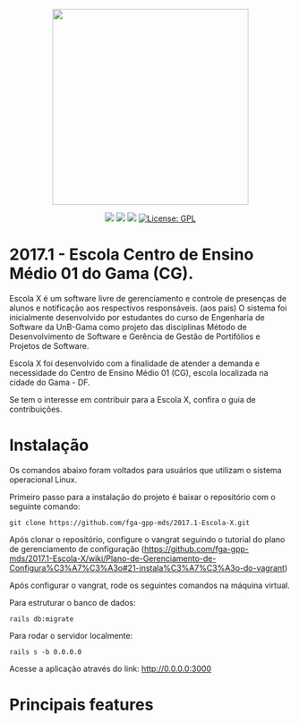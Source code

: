 <p align="center"><img src="https://raw.githubusercontent.com/wiki/fga-gpp-mds/2017.1-Escola-X/images/Logo_Escola_X.jpg" width="350px"></p>

<p align="center">
  <a href="https://codeclimate.com/github/fga-gpp-mds/2017.1-Escola-X"><img src="https://codeclimate.com/github/fga-gpp-mds/2017.1-Escola-X/badges/gpa.svg"></a>
  <a href="https://travis-ci.org/fga-gpp-mds/2017.1-Escola-X/"><img src="https://api.travis-ci.org/fga-gpp-mds/2017.1-Escola-X.svg?branch=master"></a>
  <a href="https://coveralls.io/github/fga-gpp-mds/2017.1-Escola-X"><img src="https://coveralls.io/repos/github/fga-gpp-mds/2017.1-Escola-X/badge.svg"></a>
  <a href="https://www.gnu.org/licenses/gpl-3.0.en.html"><img src="https://img.shields.io/aur/license/yaourt.svg" alt="License: GPL"></a>  
</p>


# 2017.1 - Escola Centro de Ensino Médio 01 do Gama (CG).

Escola X é um software livre de gerenciamento e controle de presenças de alunos e notificação aos respectivos responsáveis. (aos pais) O sistema foi inicialmente desenvolvido por estudantes do curso de Engenharia de Software da UnB-Gama como projeto das disciplinas Método de Desenvolvimento de Software e Gerência de Gestão de Portifólios e Projetos de Software.

Escola X foi desenvolvido com a finalidade de atender a demanda e necessidade do Centro de Ensino Médio 01 (CG), escola localizada na cidade do Gama - DF.

Se tem o interesse em contribuir para a Escola X, confira o guia de contribuições.


# Instalação

Os comandos abaixo foram voltados para usuários que utilizam o sistema operacional Linux.

Primeiro passo para a instalação do projeto é baixar o repositório com o seguinte comando:

```git clone https://github.com/fga-gpp-mds/2017.1-Escola-X.git```

Após clonar o repositório, configure o vangrat seguindo o tutorial do plano de gerenciamento de configuração (https://github.com/fga-gpp-mds/2017.1-Escola-X/wiki/Plano-de-Gerenciamento-de-Configura%C3%A7%C3%A3o#21-instala%C3%A7%C3%A3o-do-vagrant)

Após configurar o vangrat, rode os seguintes comandos na máquina virtual. 

Para estruturar o banco de dados: 

```rails db:migrate```

Para rodar o servidor localmente:

```rails s -b 0.0.0.0```

Acesse a aplicação através do link: http://0.0.0.0:3000



# Principais features


